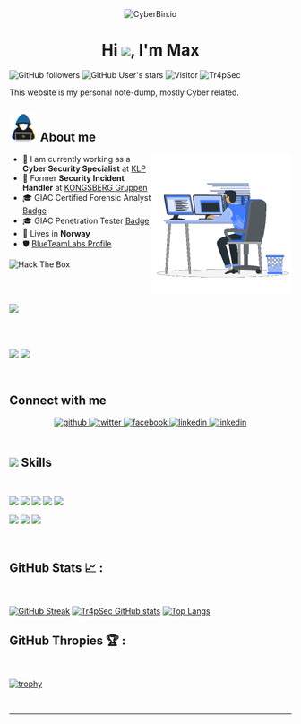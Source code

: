 <div align="center" width="50">
    <img alt="CyberBin.io" src="https://cdn-icons-png.flaticon.com/512/2092/2092654.png" width="100"/>
</div>
<h1 align="center">Hi <img src="https://media.giphy.com/media/hvRJCLFzcasrR4ia7z/giphy.gif" width="35">, I'm Max </h1>

![GitHub followers](https://img.shields.io/github/followers/Tr4pSec?style=social) ![GitHub User's stars](https://img.shields.io/github/stars/Tr4pSec?style=social) ![Visitor](https://visitor-badge.laobi.icu/badge?page_id=Tr4pSec.tr4psec.github.io) <img src="https://komarev.com/ghpvc/?username=Tr4pSec" alt="Tr4pSec" />

This website is my personal note-dump, mostly Cyber related. 


## <picture><img src = "https://raw.githubusercontent.com/Tr4pSec/tr4psec.github.io/master/.pictures/about_me.gif" width = 50px></picture> **About me**

<picture> <img align="right" src="https://raw.githubusercontent.com/Tr4pSec/tr4psec.github.io/master/.pictures/Right_Side.gif" width = 250px></picture>

- 🏢 I am currently working as a **Cyber Security Specialist** at [KLP](https://www.klp.no)
- 🏢 Former **Security Incident Handler** at [KONGSBERG Gruppen](https://www.kongsberg.com/)
- 🎓 GIAC Certified Forensic Analyst [Badge](https://www.credly.com/badges/cfb15015-62be-4fe5-a84a-757404c32c96/public_url) 
- 🎓 GIAC Penetration Tester [Badge](https://www.credly.com/badges/9c99b356-239a-4019-bbea-3e33cd9c87b2/public_url)
- 🏡 Lives in **Norway**
- 🛡️ [BlueTeamLabs Profile](https://blueteamlabs.online/public/user/tr4psec)

<img src="https://www.hackthebox.eu/badge/image/134841" alt="Hack The Box">

<br><br>

<img src="https://user-images.githubusercontent.com/73097560/115834477-dbab4500-a447-11eb-908a-139a6edaec5c.gif"><br><br>



<br>

[<img src="https://images.credly.com/size/110x110/images/7148df07-dff6-44c7-a39e-1db1e295a138/Template_GCFA.png" width="80">](https://www.credly.com/badges/cfb15015-62be-4fe5-a84a-757404c32c96/public_url) [<img src="https://images.credly.com/size/110x110/images/3951004e-93d8-4d99-8ba7-441b7b709454/Template_GPEN.png" width="80">](https://www.credly.com/badges/9c99b356-239a-4019-bbea-3e33cd9c87b2/public_url)

<br>

## Connect with me
<div align="center">
<a href="https://github.com/tr4psec" target="_blank">
<img src=https://img.shields.io/badge/github-%2324292e.svg?&style=for-the-badge&logo=github&logoColor=white alt=github style="margin-bottom: 5px;" />
</a>
<a href="https://twitter.com/tr4psec" target="_blank">
<img src=https://img.shields.io/badge/twitter-%2300acee.svg?&style=for-the-badge&logo=twitter&logoColor=white alt=twitter style="margin-bottom: 5px;" />
</a>
<a href="https://www.facebook.com/shotbymaximilian" target="_blank">
<img src=https://img.shields.io/badge/facebook-%232E87FB.svg?&style=for-the-badge&logo=facebook&logoColor=white alt=facebook style="margin-bottom: 5px;" />
</a>  
<a href="https://www.linkedin.com/in/maximilian-l%C3%A6rum-483033113" target="_blank">
<img src=https://img.shields.io/badge/linkedin-%231E77B5.svg?&style=for-the-badge&logo=linkedin&logoColor=white alt=linkedin style="margin-bottom: 5px;" />
</a>
<a href="https://www.instagram.com/illekreativ" target="_blank">
<img src=https://img.shields.io/badge/instagram-%232E87FB.svg?&style=for-the-badge&logo=instagram&logoColor=orange
 alt=linkedin style="margin-bottom: 5px;" />
</a>
</div>  

</div>



<br>

## <img src="https://media2.giphy.com/media/QssGEmpkyEOhBCb7e1/giphy.gif?cid=ecf05e47a0n3gi1bfqntqmob8g9aid1oyj2wr3ds3mg700bl&rid=giphy.gif" width ="25"><b> Skills</b>
<br>

<img src="https://img.icons8.com/color/48/powershell.png"/> <img src="https://upload.wikimedia.org/wikipedia/commons/e/e8/Splunk-Logo.jpg?20170816142847" width="100"/> <img src="https://img.icons8.com/color/48/microsoft.png"/> <img src="https://img.icons8.com/color/48/linux.png"/>  <img src="https://img.icons8.com/color/48/windows-defender.png"/>

<img src="https://img.icons8.com/external-flaticons-lineal-color-flat-icons/48/external-forensics-police-flaticons-lineal-color-flat-icons-3.png"/> <img src="https://img.icons8.com/dusk/48/hacking.png"/> <img src="https://img.icons8.com/external-parzival-1997-outline-color-parzival-1997/48/external-firewall-cybersecurity-and-data-privacy-parzival-1997-outline-color-parzival-1997.png">

<br>

## GitHub Stats 📈 :

<br>

[![GitHub Streak](https://github-readme-streak-stats.herokuapp.com?user=Tr4pSec&theme=algolia&date_format=M%20j%5B%2C%20Y%5D)](https://git.io/streak-stats) [![Tr4pSec GitHub stats](https://github-readme-stats.vercel.app/api?username=Tr4pSec&theme=algolia)](https://github.com/Tr4pSec/github-readme-stats) [![Top Langs](https://github-readme-stats.vercel.app/api/top-langs/?username=Tr4pSec&theme=algolia)](https://github.com/Tr4pSec/github-readme-stats) 
<br>

## GitHub Thropies 🏆 :

<br>

[![trophy](https://github-profile-trophy.vercel.app/?username=Tr4pSec)](https://github.com/Tr4pSec/github-profile-trophy)

<br>


---

